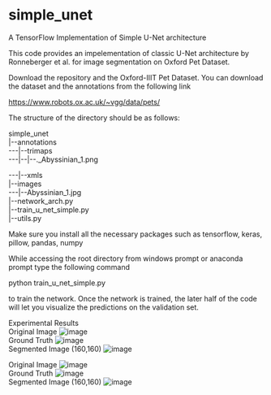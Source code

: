 # simple_unet
A TensorFlow Implementation of Simple U-Net architecture

This code provides an impelementation of classic U-Net architecture by Ronneberger et al. for image segmentation on Oxford Pet Dataset.

Download the repository and the Oxford-IIIT Pet Dataset. You can download the dataset and the annotations from the following link

https://www.robots.ox.ac.uk/~vgg/data/pets/

The structure of the directory should be as follows:

simple_unet  
|--annotations  
---|--trimaps  
---|--|--._Abyssinian_1.png 

---|--xmls  
|--images  
---|--Abyssinian_1.jpg  
|--network_arch.py  
|--train_u_net_simple.py  
|--utils.py

Make sure you install all the necessary packages such as tensorflow, keras, pillow, pandas, numpy  

While accessing the root directory from windows prompt or anaconda prompt type the following command  

python train_u_net_simple.py  

to train the network. Once the network is trained, the later half of the code will let you visualize the predictions on the validation set. 

Experimental Results  
Original Image ![image](https://user-images.githubusercontent.com/26203136/164710745-6c47fb97-1dd8-4306-846b-6823536bef67.png)  
Ground Truth ![image](https://user-images.githubusercontent.com/26203136/164710771-7666fb0d-2d2e-457d-b0d6-85a3986c36a6.png)  
Segmented Image (160,160) ![image](https://user-images.githubusercontent.com/26203136/164710793-7b0d0612-1397-4d1c-87fb-492002bb0a93.png)  

Original Image ![image](https://user-images.githubusercontent.com/26203136/164710893-2885c078-ec28-4705-b9a2-296027a886f3.png)  
Ground Truth ![image](https://user-images.githubusercontent.com/26203136/164710920-bc81af07-ff7e-4211-a2f5-2a9e811d0b9f.png)  
Segmented Image (160,160) ![image](https://user-images.githubusercontent.com/26203136/164710946-8ed236a2-7ef2-417c-b2b6-f8b7dae2a507.png)  



